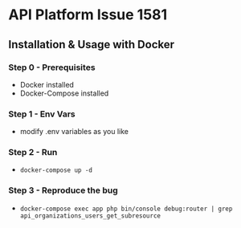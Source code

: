 # API Platform Issue 1581

## Installation & Usage with Docker

### Step 0 - Prerequisites
- Docker installed
- Docker-Compose installed

### Step 1 - Env Vars
- modify .env variables as you like

### Step 2 - Run
- `docker-compose up -d`

### Step 3 - Reproduce the bug
- `docker-compose exec app php bin/console debug:router | grep api_organizations_users_get_subresource`